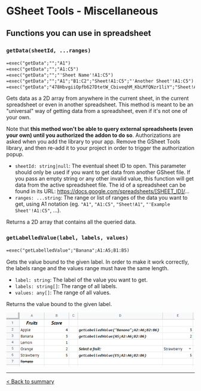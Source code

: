 # GSheet Tools - Miscellaneous

## Functions you can use in spreadsheet

### `getData(sheetId, ...ranges)`

```
=exec("getData";"";"A1")
=exec("getData";"";"A1:C5")
=exec("getData";"";"'Sheet Name'!A1:C5")
=exec("getData";"";"A1";"B1:C2";"Sheet!A1:C5";"'Another Sheet'!A1:C5")
=exec("getData";"478HbvgiiOpfb627DtetW_CbiveqhM_KbLMfQNzr1liY";"Sheet!A1:C5")
```

Gets data as a 2D array from anywhere in the current sheet, in the current spreadsheet or even in another spreadsheet. This method is meant to be an "universal" way of getting data from a spreadsheet, even if it's not one of your own.

Note that **this method won't be able to query external spreadsheets (even your own) until you authorized the addon to do so**. Authorizations are asked when you add the library to your app. Remove the GSheet Tools library, and then re-add it to your project in order to trigger the authorization popup.

- `sheetId: string|null`: The eventual sheet ID to open. This parameter should only be used if you want to get data from another GSheet file. If you pass an empty string or any other invalid value, this function will get data from the active spreadsheet file. The id of a spreadsheet can be found in its URL: https://docs.google.com/spreadsheets/[SHEET_ID]/...
- `ranges: ...string`: The range or list of ranges of the data you want to get, using A1 notation (eg. `"A1"`, `"A1:C5"`, `"Sheet!A1"`, `"'Example Sheet'!A1:C5"`, ...).

Returns a 2D array that contains all the queried data.

### `getLabelledValue(label, labels, values)`

```txt
=exec("getLabelledValue";"Banana";A1:A5;B1:B5)
```

Gets the value bound to the given label. In order to make it work correctly, the labels range and the values range must have the same length.

- `label: string`: The label of the value you want to get.
- `labels: string[]`: The range of all labels.
- `values: any[]`: The range of all values.

Returns the value bound to the given label.

![Usage of getLabelledValue()](./images/miscellaneous/get-labelled-value.png)

---

[< Back to summary](./README.md)